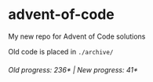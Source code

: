 # advent-of-code

My new repo for Advent of Code solutions

Old code is placed in `./archive/`

###### Old progress: 236* | New progress: 41*
